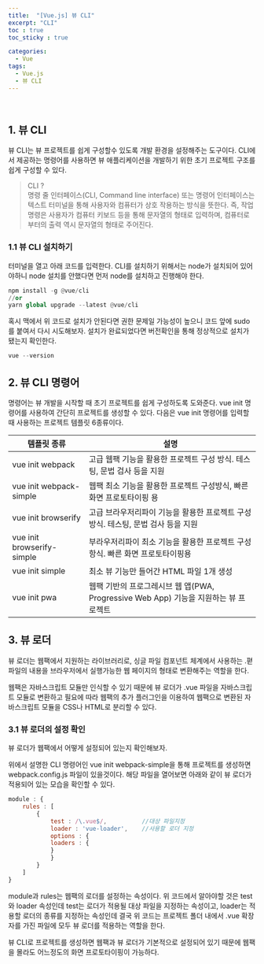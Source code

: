 ```yaml
---
title:  "[Vue.js] 뷰 CLI"
excerpt: "CLI"
toc : true
toc_sticky : true

categories:
  - Vue
tags: 
  - Vue.js
  - 뷰 CLI
---
```



<br/>

## 1. 뷰 CLI

뷰 CLI는 뷰 프로젝트를 쉽게 구성할수 있도록 개발 환경을 설정해주는 도구이다. CLI에서 제공하는 명령어를 사용하면 뷰 애플리케이션을 개발하기 위한 초기 프로젝트 구조를 쉽게 구성할 수 있다.

> CLI ?<br/>
명령 줄 인터페이스(CLI, Command line interface) 또는 명령어 인터페이스는 텍스트 터미널을 통해 사용자와 컴퓨터가 상호 작용하는 방식을 뜻한다. 즉, 작업 명령은 사용자가 컴퓨터 키보드 등을 통해 문자열의 형태로 입력하며, 컴퓨터로부터의 출력 역시 문자열의 형태로 주어진다.


### 1.1 뷰 CLI 설치하기

터미널을 열고 아래 코드를 입력한다. CLI를 설치하기 위해서는 node가 설치되어 있어야하니 node 설치를 안했다면 먼저 node를 설치하고 진행해야 한다.

```python
npm install -g @vue/cli
//or
yarn global upgrade --latest @vue/cli
```

혹시 맥에서 위 코드로 설치가 안된다면 권한 문제일 가능성이 높으니 코드 앞에 sudo 를 붙여서 다시 시도해보자.
설치가 완료되었다면 버전확인을 통해 정상적으로 설치가 됐는지 확인한다.

```python
vue --version
```

## 2. 뷰 CLI 명령어

명령어는 뷰 개발을 시작할 때 초기 프로젝트를 쉽게 구성하도록 도와준다. vue init 명령어를 사용하여 간단히 프로젝트를 생성할 수 있다.
다음은 vue init 명령어를 입력할 때 사용하는 프로젝트 템플릿 6종류이다.

|템플릿 종류|설명|
|--------|---|
|vue init webpack|고급 웹팩 기능을 활용한 프로젝트 구성 방식. 테스팅, 문법 검사 등을 지원|
|vue init webpack-simple|웹팩 최소 기능을 활용한 프로젝트 구성방식, 빠른 화면 프로토타이핑 용|
|vue init browserify|고급 브라우저리파이 기능을 활용한 프로젝트 구성 방식. 테스팅, 문법 검사 등을 지원|
|vue init browserify-simple|부라우저리파이 최소 기능을 활용한 프로젝트 구성항식. 빠른 화면 프로토타이핑용|
|vue init simple|최소 뷰 기능만 들어간 HTML 파일 1개 생성|
|vue init pwa|웹팩 기반의 프로그레시브 웹 앱(PWA, Progressive Web App) 기능을 지원하는 뷰 프로젝트|



## 3. 뷰 로더

뷰 로더는 웹팩에서 지원하는 라이브러리로, 싱글 파일 컴포넌트 체계에서 사용하는 .펻 파일의 내용을 브라우저에서 실행가능한 웹 페이지의 형태로 변환해주는 역할을 한다.

웹팩은 자바스크립트 모듈만 인식할 수 있기 때문에 뷰 로더가 .vue 파일을 자바스크립트 모듈로 변환하고 필요에 따라 웹팩의 추가 플러그인을 이용하여 웹팩으로 변환된
자바스크립트 모듈을 CSS나 HTML로 분리할 수 있다.

### 3.1 뷰 로더의 설정 확인

뷰 로더가 웹팩에서 어떻게 설정되어 있는지 확인해보자.

위에서 설명한 CLI 명령어인 vue init webpack-simple을 통해 프로젝트를 생성하면 webpack.config.js 파일이 있을것이다.
해당 파일을 열어보면 아래와 같이 뷰 로더가 적용되어 있는 모습을 확인할 수 있다.

```javascript
module : {
	rules : [
		{
			test : /\.vue$/,          //대상 파일지정
			loader : 'vue-loader',    //사용할 로더 지정
			options : {
			loaders : {
			}
			}
		}
	]
}
```

module과 rules는 웹팩의 로더를 설정하는 속성이다. 위 코드에서 알아야할 것은 test와 loader 속성인데 test는 로더가 적용될 대상 파일을 지정하는 속성이고,
loader는 적용할 로더의 종류를 지정하는 속성인데 결국 위 코드는 프로젝트 폴더 내에서 .vue 확장자를 가진 파일에 모두 뷰 로더를 적용하는 역할을 한다.

뷰 CLI로 프로젝트를 생성하면 웹팩과 뷰 로더가 기본적으로 설정되어 있기 때문에 웹팩을 몰라도 어느정도의 화면 프로토타이핑이 가능하다.




